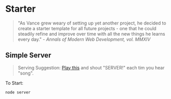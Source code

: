 Starter
=======

>"As Vance grew weary of setting up yet another project, he decided to create a starter template for all future projects - one that he could steadily refine and improve over time  with all the new things he learns every day." - *Annals of Modern Web Development, vol. MMXIV*

## Simple Server

> Serving Suggestion: [Play this](https://www.youtube.com/watch?v=GyAJ4V06izg&feature=kp) and shout "SERVER!" each tim you hear "song".

To Start:

`node server`